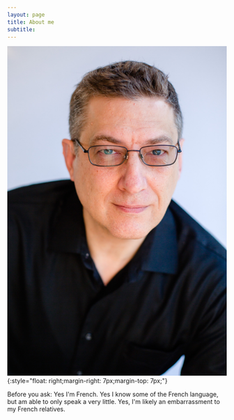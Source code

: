 ```yaml
---
layout: page
title: About me
subtitle: 
---
```

      
![me](/img/Pierre_Padovani.jpg){:style="float: right;margin-right: 7px;margin-top: 7px;"}

Before you ask: Yes I'm French. Yes I know some of the French language, but am able to only speak a very little. Yes, 
I'm likely an embarrassment to my French relatives. 

